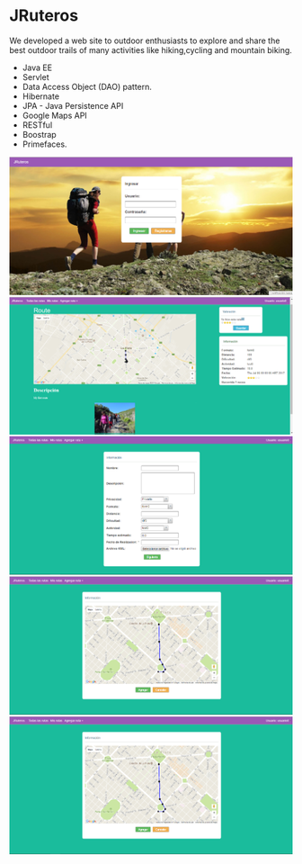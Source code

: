 # JRuteros

We developed a web site to outdoor enthusiasts to explore and share the best outdoor trails of many activities like hiking,cycling and mountain biking.

- Java EE
- Servlet
- Data Access Object (DAO) pattern.
- Hibernate
- JPA - Java Persistence API
- Google Maps API
- RESTful
- Boostrap
- Primefaces.

![Alt text](https://github.com/ingcomplau/JRuteros/blob/master/Home.png?raw=true "Title")
![Alt text](https://github.com/ingcomplau/JRuteros/blob/master/InfoRoute.png?raw=true "Title")
![Alt text](https://github.com/ingcomplau/JRuteros/blob/master/AddRoute.png?raw=true "Title")
![Alt text](https://github.com/ingcomplau/JRuteros/blob/master/AddPath.png?raw=true "Title")
![Alt text](https://github.com/ingcomplau/JRuteros/blob/master/AddPath.png?raw=true "Title")
